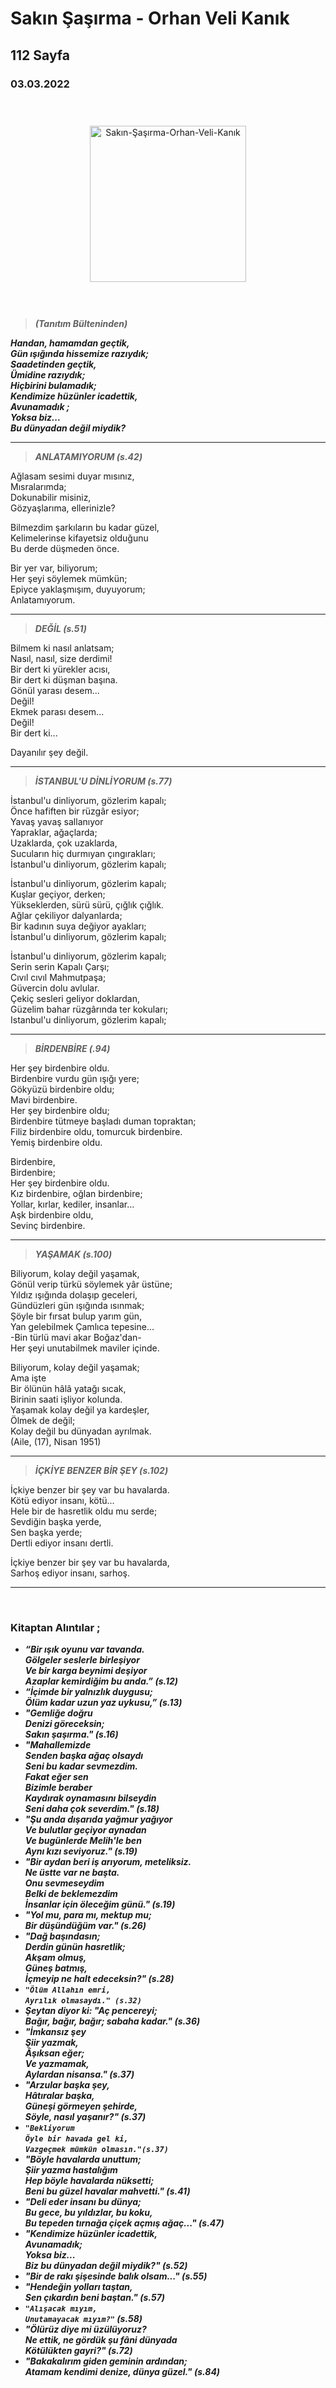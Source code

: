   
# Sakın Şaşırma - Orhan Veli Kanık
##  112 Sayfa
### 03.03.2022
  
<br>

  <p align="center" style="padding: 10px">
    <img alt="Sakın-Şaşırma-Orhan-Veli-Kanık" src="../images/112_sakin_şaşirma.jpg" width="250">
    <br>

<br>
<br>



> ***(Tanıtım Bülteninden)***

***Handan, hamamdan geçtik, <br>
Gün ışığında hissemize razıydık; <br>
Saadetinden geçtik, <br>
Ümidine razıydık; <br>
Hiçbirini bulamadık; <br>
Kendimize hüzünler icadettik, <br>
Avunamadık ; <br>
Yoksa biz... <br>
Bu dünyadan değil miydik?***
_____

> ***ANLATAMIYORUM (s.42)***

Ağlasam sesimi duyar mısınız, <br>
Mısralarımda; <br>
Dokunabilir misiniz, <br>
Gözyaşlarıma, ellerinizle? <br>

Bilmezdim şarkıların bu kadar güzel, <br>
Kelimelerinse kifayetsiz olduğunu <br>
Bu derde düşmeden önce. <br>

Bir yer var, biliyorum; <br>
Her şeyi söylemek mümkün; <br>
Epiyce yaklaşmışım, duyuyorum; <br>
Anlatamıyorum. <br>

______

> ***DEĞİL (s.51)***

Bilmem ki nasıl anlatsam;<br>
Nasıl, nasıl, size derdimi!<br>
Bir dert ki yürekler acısı,<br>
Bir dert ki düşman başına.<br>
Gönül yarası desem...<br>
Değil!<br>
Ekmek parası desem...<br>
Değil!<br>
Bir dert ki...<br>

Dayanılır şey değil.

___

> ***İSTANBUL'U DİNLİYORUM (s.77)***

İstanbul'u dinliyorum, gözlerim kapalı;  <br>
Önce hafiften bir rüzgâr esiyor;  <br>
Yavaş yavaş sallanıyor  <br>
Yapraklar, ağaçlarda;  <br>
Uzaklarda, çok uzaklarda,  <br>
Sucuların hiç durmıyan çıngırakları;  <br>
İstanbul'u dinliyorum, gözlerim kapalı; <br>

İstanbul'u dinliyorum, gözlerim kapalı;  <br>
Kuşlar geçiyor, derken;  <br>
Yükseklerden, sürü sürü, çığlık çığlık.  <br>
Ağlar çekiliyor dalyanlarda;  <br>
Bir kadının suya değiyor ayakları;  <br>
İstanbul'u dinliyorum, gözlerim kapalı; <br>

İstanbul'u dinliyorum, gözlerim kapalı;  <br>
Serin serin Kapalı Çarşı;  <br>
Cıvıl cıvıl Mahmutpaşa;  <br>
Güvercin dolu avlular.  <br>
Çekiç sesleri geliyor doklardan,  <br>
Güzelim bahar rüzgârında ter kokuları;  <br>
Istanbul'u dinliyorum, gözlerim kapalı; <br>
____

>***BİRDENBİRE (.94)***

Her şey birdenbire oldu.  <br>
Birdenbire vurdu gün ışığı yere; <br>
Gökyüzü birdenbire oldu; <br>
Mavi birdenbire. <br>
Her şey birdenbire oldu; <br>
Birdenbire tütmeye başladı duman topraktan; <br>
Filiz birdenbire oldu, tomurcuk birdenbire. <br>
Yemiş birdenbire oldu.

Birdenbire, <br>
Birdenbire; <br>
Her şey birdenbire oldu. <br>
Kız birdenbire, oğlan birdenbire; <br>
Yollar, kırlar, kediler, insanlar... <br>
Aşk birdenbire oldu,  <br>
Sevinç birdenbire.

___

> ***YAŞAMAK (s.100)***

Biliyorum, kolay değil yaşamak,  <br>
Gönül verip türkü söylemek yâr üstüne;  <br>
Yıldız ışığında dolaşıp geceleri,  <br>
Gündüzleri gün ışığında ısınmak;  <br>
Şöyle bir fırsat bulup yarım gün,  <br>
Yan gelebilmek Çamlıca tepesine...  <br>
-Bin türlü mavi akar Boğaz'dan-  <br>
Her şeyi unutabilmek maviler içinde. <br>

Biliyorum, kolay değil yaşamak;  <br>
Ama işte  <br>
Bir ölünün hâlâ yatağı sıcak,  <br>
Birinin saati işliyor kolunda.  <br>
Yaşamak kolay değil ya kardeşler, <br> 
Ölmek de değil; <br>
Kolay değil bu dünyadan ayrılmak. <br>
(Aile, (17), Nisan 1951)


___

> ***İÇKİYE BENZER BİR ŞEY (s.102)***

İçkiye benzer bir şey var bu havalarda.  <br>
Kötü ediyor insanı, kötü... <br>
Hele bir de hasretlik oldu mu serde; <br>
Sevdiğin başka yerde, <br>
Sen başka yerde; <br>
Dertli ediyor insanı dertli. <br>

İçkiye benzer bir şey var bu havalarda, <br>
Sarhoş ediyor insanı, sarhoş. <br>
____

<br>

### Kitaptan Alıntılar ;
- ***“Bir ışık oyunu var tavanda. <br>
Gölgeler seslerle birleşiyor <br>
Ve bir karga beynimi deşiyor <br>
Azaplar kemirdiğim bu anda.” (s.12)***
- ***“İçimde bir yalnızlık duygusu; <br>
Ölüm kadar uzun yaz uykusu,” (s.13)***
- ***"Gemliğe doğru <br> Denizi göreceksin; <br> Sakın şaşırma." (s.16)***
- ***"Mahallemizde <br> Senden başka ağaç olsaydı <br> Seni bu kadar sevmezdim. <br> Fakat eğer sen <br> Bizimle beraber <br> Kaydırak oynamasını bilseydin <br> Seni  daha çok severdim." (s.18)***
- ***"Şu anda dışarıda yağmur yağıyor <br> Ve bulutlar geçiyor aynadan <br> Ve bugünlerde Melih'le ben <br> Aynı kızı seviyoruz." (s.19)***
- ***"Bir aydan beri iş arıyorum, meteliksiz. <br> Ne üstte var ne başta. <br> Onu sevmeseydim <br> Belki de beklemezdim <br> İnsanlar için öleceğim günü." (s.19)***
- ***"Yol mu, para mı, mektup mu; <br> Bir düşündüğüm var." (s.26)***
- ***"Dağ başındasın; <br> Derdin günün hasretlik; <br> Akşam olmuş, <br> Güneş batmış, <br> İçmeyip ne halt edeceksin?" (s.28)***
- ***`"Ölüm Allahın emri,` <br> `Ayrılık olmasaydı." (s.32)`***
- ***Şeytan diyor ki: "Aç pencereyi;<br> Bağır, bağır, bağır; sabaha kadar." (s.36)***
- ***"İmkansız şey <br> Şiir yazmak, <br> Âşıksan eğer; <br> Ve yazmamak, <br> Aylardan nisansa." (s.37)***
- ***"Arzular başka şey, <br> Hâtıralar başka, <br> Güneşi görmeyen şehirde, <br> Söyle, nasıl yaşanır?" (s.37)***
- ***`"Bekliyorum` <br> `Öyle bir havada gel ki,` <br> `Vazgeçmek mümkün olmasın."(s.37)`***  
- ***"Böyle havalarda unuttum; <br> Şiir yazma hastalığım <br> Hep böyle havalarda nüksetti; <br> Beni bu güzel havalar mahvetti." (s.41)***
- ***"Deli eder insanı bu dünya; <br> Bu gece, bu yıldızlar, bu koku, <br> Bu tepeden tırnağa çiçek açmış ağaç..." (s.47)***
- ***"Kendimize hüzünler icadettik, <br> Avunamadık; <br> Yoksa biz... <br> Biz bu dünyadan değil miydik?" (s.52)***
- ***"Bir de rakı şişesinde balık olsam..." (s.55)***
- ***"Hendeğin yolları taştan, <br> Sen çıkardın beni baştan." (s.57)***
- ***`"Alışacak mıyım,` <br> `Unutamayacak mıyım?"` (s.58)***
- ***"Ölürüz diye mi üzülüyoruz? <br> Ne ettik, ne gördük şu fâni dünyada <br> Kötülükten gayri?" (s.72)***
- ***"Bakakalırım giden geminin ardından; <br> Atamam kendimi denize, dünya güzel." (s.84)***

